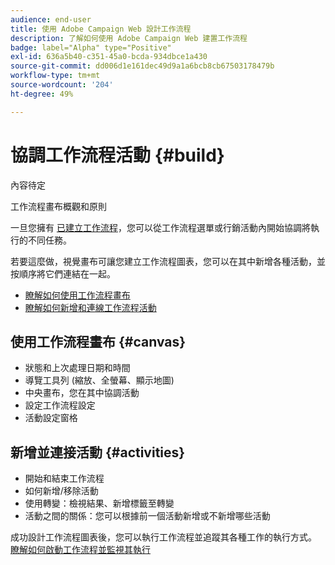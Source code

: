 ```yaml
---
audience: end-user
title: 使用 Adobe Campaign Web 設計工作流程
description: 了解如何使用 Adobe Campaign Web 建置工作流程
badge: label="Alpha" type="Positive"
exl-id: 636a5b40-c351-45a0-bcda-934dbce1a430
source-git-commit: dd006d1e161dec49d9a1a6bcb8cb67503178479b
workflow-type: tm+mt
source-wordcount: '204'
ht-degree: 49%

---
```


# 協調工作流程活動 {#build}

內容待定

工作流程畫布概觀和原則


一旦您擁有 [已建立工作流程](create-workflow.md)，您可以從工作流程選單或行銷活動內開始協調將執行的不同任務。

若要這麼做，視覺畫布可讓您建立工作流程圖表，您可以在其中新增各種活動，並按順序將它們連結在一起。

* [瞭解如何使用工作流程畫布](#canvas)
* [瞭解如何新增和連線工作流程活動](#activities)

## 使用工作流程畫布 {#canvas}

* 狀態和上次處理日期和時間
* 導覽工具列 (縮放、全螢幕、顯示地圖)
* 中央畫布，您在其中協調活動
* 設定工作流程設定
* 活動設定窗格

## 新增並連接活動 {#activities}

* 開始和結束工作流程
* 如何新增/移除活動
* 使用轉變：檢視結果、新增標籤至轉變
* 活動之間的關係：您可以根據前一個活動新增或不新增哪些活動

成功設計工作流程圖表後，您可以執行工作流程並追蹤其各種工作的執行方式。 [瞭解如何啟動工作流程並監視其執行](start-monitor-workflows.md)